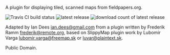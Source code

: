 A plugin for displaying tiled, scanned maps from fieldpapers.org.

![Travis CI build status](https://img.shields.io/travis/iandees/josm-fieldpapers/master.svg?style=flat-square)
![latest release](https://img.shields.io/github/release/iandees/josm-fieldpapers.svg?style=flat-square)
![download count of latest release](https://img.shields.io/github/downloads/iandees/josm-fieldpapers/latest/total.svg?style=flat-square)

Adapted by Ian Dees <ian.dees@gmail.com> from a plugin written by
Frederik Ramm <frederik@remote.org>, based on SlippyMap plugin work
by Lubomir Varga <lubomir.varga@freemap.sk> or <luvar@plaintext.sk>.

Public Domain.
